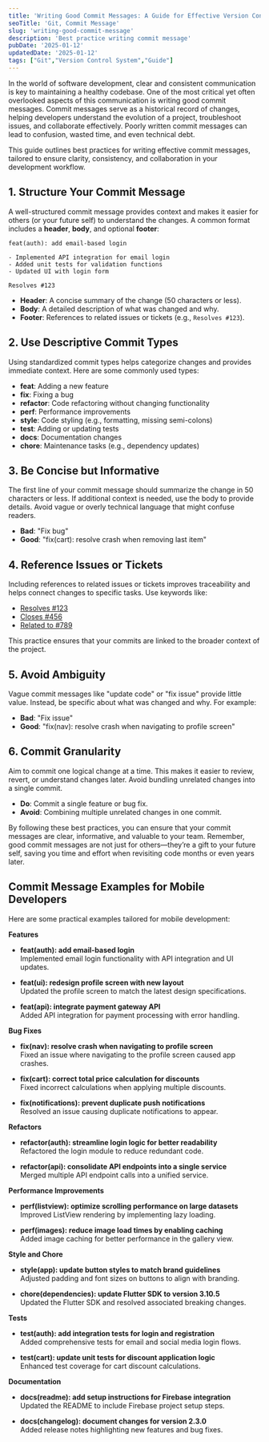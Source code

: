 ```yaml
---
title: 'Writing Good Commit Messages: A Guide for Effective Version Control'
seoTitle: 'Git, Commit Message'
slug: 'writing-good-commit-message'
description: 'Best practice writing commit message'
pubDate: '2025-01-12'
updatedDate: '2025-01-12'
tags: ["Git","Version Control System","Guide"]
---
```


In the world of software development, clear and consistent communication is key to maintaining a healthy codebase. One of the most critical yet often overlooked aspects of this communication is writing good commit messages. Commit messages serve as a historical record of changes, helping developers understand the evolution of a project, troubleshoot issues, and collaborate effectively. Poorly written commit messages can lead to confusion, wasted time, and even technical debt.

This guide outlines best practices for writing effective commit messages, tailored to ensure clarity, consistency, and collaboration in your development workflow.

## 1. Structure Your Commit Message

A well-structured commit message provides context and makes it easier for others (or your future self) to understand the changes. A common format includes a **header**, **body**, and optional **footer**:

```
feat(auth): add email-based login

- Implemented API integration for email login
- Added unit tests for validation functions
- Updated UI with login form

Resolves #123
```
- **Header**: A concise summary of the change (50 characters or less).
- **Body**: A detailed description of what was changed and why.
- **Footer**: References to related issues or tickets (e.g., `Resolves #123`).

## 2. Use Descriptive Commit Types

Using standardized commit types helps categorize changes and provides immediate context. Here are some commonly used types:

- **feat**: Adding a new feature
- **fix**: Fixing a bug
- **refactor**: Code refactoring without changing functionality
- **perf**: Performance improvements
- **style**: Code styling (e.g., formatting, missing semi-colons)
- **test**: Adding or updating tests
- **docs**: Documentation changes
- **chore**: Maintenance tasks (e.g., dependency updates)

## 3. Be Concise but Informative

The first line of your commit message should summarize the change in 50 characters or less. If additional context is needed, use the body to provide details. Avoid vague or overly technical language that might confuse readers.
- **Bad**: "Fix bug"
- **Good**: "fix(cart): resolve crash when removing last item"

## 4. Reference Issues or Tickets

Including references to related issues or tickets improves traceability and helps connect changes to specific tasks. Use keywords like:

- <ins> Resolves #123</ins>
- <ins> Closes #456</ins>
- <ins> Related to #789</ins>

This practice ensures that your commits are linked to the broader context of the project.

## 5. Avoid Ambiguity

Vague commit messages like "update code" or "fix issue" provide little value. Instead, be specific about what was changed and why. For example:

- **Bad**: "Fix issue"
- **Good**: "fix(nav): resolve crash when navigating to profile screen"

## 6. Commit Granularity

Aim to commit one logical change at a time. This makes it easier to review, revert, or understand changes later. Avoid bundling unrelated changes into a single commit.

- **Do**: Commit a single feature or bug fix.
- **Avoid**: Combining multiple unrelated changes in one commit.

By following these best practices, you can ensure that your commit messages are clear, informative, and valuable to your team. Remember, good commit messages are not just for others—they’re a gift to your future self, saving you time and effort when revisiting code months or even years later.

## Commit Message Examples for Mobile Developers
Here are some practical examples tailored for mobile development:

**Features**
- **feat(auth): add email-based login**\
Implemented email login functionality with API integration and UI updates.

- **feat(ui): redesign profile screen with new layout**\
Updated the profile screen to match the latest design specifications.

- **feat(api): integrate payment gateway API**\
Added API integration for payment processing with error handling.

**Bug Fixes**
- **fix(nav): resolve crash when navigating to profile screen**\
Fixed an issue where navigating to the profile screen caused app crashes.

- **fix(cart): correct total price calculation for discounts**\
Fixed incorrect calculations when applying multiple discounts.

- **fix(notifications): prevent duplicate push notifications**\
Resolved an issue causing duplicate notifications to appear.

**Refactors**
- **refactor(auth): streamline login logic for better readability**\
Refactored the login module to reduce redundant code.

- **refactor(api): consolidate API endpoints into a single service**\
Merged multiple API endpoint calls into a unified service.

**Performance Improvements**
- **perf(listview): optimize scrolling performance on large datasets**\
Improved ListView rendering by implementing lazy loading.

- **perf(images): reduce image load times by enabling caching**\
Added image caching for better performance in the gallery view.

**Style and Chore**
- **style(app): update button styles to match brand guidelines**\
Adjusted padding and font sizes on buttons to align with branding.

- **chore(dependencies): update Flutter SDK to version 3.10.5**\
Updated the Flutter SDK and resolved associated breaking changes.

**Tests**
- **test(auth): add integration tests for login and registration**\
Added comprehensive tests for email and social media login flows.

- **test(cart): update unit tests for discount application logic**\
Enhanced test coverage for cart discount calculations.

**Documentation**
- **docs(readme): add setup instructions for Firebase integration**\
Updated the README to include Firebase project setup steps.

- **docs(changelog): document changes for version 2.3.0**\
Added release notes highlighting new features and bug fixes.